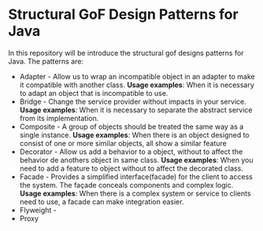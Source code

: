 # Structural GoF Design Patterns for Java

In this repository will be introduce the structural gof designs patterns for Java. The patterns are:
- Adapter - Allow us to wrap an incompatible object in an adapter to make it compatible with another class. <b>Usage examples</b>: When it is necessary to adapt an object that is incompatible to use.
- Bridge - Change the service provider without impacts in your service. <b>Usage examples</b>: When it is necessary to separate the abstract service from its implementation.
- Composite - A group of objects should be treated the same way as a single instance. <b>Usage examples</b>: When there is an object designed to consist of one or more similar objects, all show a similar feature
- Decorator - Allow us add a behavior to a object, without to affect the behavior de anothers object in same class. <b>Usage examples</b>:
When you need to add a feature to object without to affect the decorated class.
- Facade - Provides a simplified interface(facade) for the client to access the system. The façade conceals components and complex logic. <b>Usage examples</b>: When there is a complex system or service to clients need to use, a facade can make integration easier.
- Flyweight - 
- Proxy

